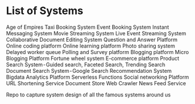 # List of Systems
Age of Empires
Taxi Booking System
Event Booking System
Instant Messaging System
Movie Streaming System
Live Event Streaming System
Collaborative Document Editing System
Question and Answer Platform
Online coding platform
Online learning platform
Photo sharing system
Delayed worker queue
Polling and Survey platform
Blogging platform
Micro Blogging Platform
Fortune wheel system
E-commerce platform
Product Search System - Guided search, Faceted Search, Trending Search
Document Search System - Google Search
Recommendation System
Bigdata Analytics Platform
Serverless Functions
Social networking Platform
URL Shortening Service
Document Store
Web Crawler
News Feed Service

Repo to capture system design of all the famous systems around us

